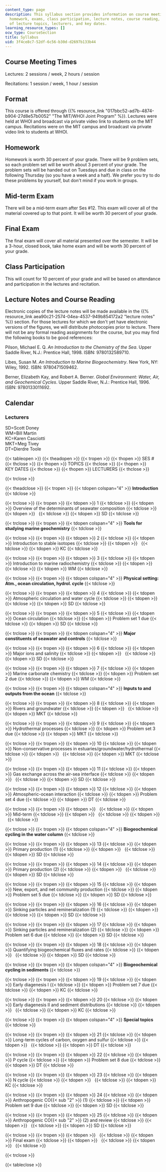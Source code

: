 ```yaml
---
content_type: page
description: This syllabus section provides information on course meeting times, format,
  homework, exams, class participation, lecture notes, course reading, and the schedule
  of lecture topics, lecturers, and key dates.
learning_resource_types: []
ocw_type: CourseSection
title: Syllabus
uid: 3f4ce8c7-52df-6c56-b30d-d2697b133b44
---
```


Course Meeting Times
--------------------

Lectures: 2 sessions / week, 2 hours / session

Recitations: 1 session / week, 1 hour / session

Format
------

This course is offered through {{% resource_link "017bbc52-ad7b-4874-b904-27d8e57b0052" "The MIT/WHOI Joint Program" %}}. Lectures were held at WHOI and broadcast via private video link to students on the MIT campus. Recitations were on the MIT campus and broadcast via private video link to students at WHOI.

Homework
--------

Homework is worth 30 percent of your grade. There will be 9 problem sets, so each problem set will be worth about 3 percent of your grade. The problem sets will be handed out on Tuesdays and due in class on the following Thursday (so you have a week and a half). We prefer you try to do these problems by yourself, but don't mind if you work in groups.

Mid-term Exam
-------------

There will be a mid-term exam after Ses #12. This exam will cover all of the material covered up to that point. It will be worth 30 percent of your grade.

Final Exam
----------

The final exam will cover all material presented over the semester. It will be a 3-hour, closed book, take home exam and will be worth 30 percent of your grade.

Class Participation
-------------------

This will count for 10 percent of your grade and will be based on attendance and participation in the lectures and recitation.

Lecture Notes and Course Reading
--------------------------------

Electronic copies of the lecture notes will be made available in the {{% resource_link aea90c21-2574-04ea-4537-949b854172a2 "lecture notes" %}} section. For those lectures for which we don't yet have electronic versions of the figures, we will distribute photocopies prior to lecture. There will not be any formal reading assignments for the course, but you may find the following books to be good references:

Pilson, Michael E. Q. _An Introduction to the Chemistry of the Sea_. Upper Saddle River, N.J.: Prentice Hall, 1998. ISBN: 9780132589710.

Libes, Susan M. _An Introduction to Marine Biogeochemistry_. New York, NY: Wiley, 1992. ISBN: 9780471509462.

Berner, Elizabeth Kay, and Robert A. Berner. _Global Environment: Water, Air, and Geochemical Cycles_. Upper Saddle River, N.J.: Prentice Hall, 1996. ISBN: 9780133011692.

Calendar
--------

### Lecturers

SD=Scott Doney  
WM=Bill Martin  
KC=Karen Casciotti  
MKT=Meg Tivey  
DT=Dierdre Toole

{{< tableopen >}}
{{< theadopen >}}
{{< tropen >}}
{{< thopen >}}
SES #
{{< thclose >}}
{{< thopen >}}
TOPICS
{{< thclose >}}
{{< thopen >}}
KEY DATES
{{< thclose >}}
{{< thopen >}}
LECTURERS
{{< thclose >}}

{{< trclose >}}

{{< theadclose >}}
{{< tropen >}}
{{< tdopen colspan="4" >}}
**Introduction**
{{< tdclose >}}

{{< trclose >}}
{{< tropen >}}
{{< tdopen >}}
1
{{< tdclose >}}
{{< tdopen >}}
Overview of the determinants of seawater composition
{{< tdclose >}}
{{< tdopen >}}
 
{{< tdclose >}}
{{< tdopen >}}
SD
{{< tdclose >}}

{{< trclose >}}
{{< tropen >}}
{{< tdopen colspan="4" >}}
**Tools for studying marine geochemistry**
{{< tdclose >}}

{{< trclose >}}
{{< tropen >}}
{{< tdopen >}}
2
{{< tdclose >}}
{{< tdopen >}}
Introduction to stable isotopes
{{< tdclose >}}
{{< tdopen >}}
 
{{< tdclose >}}
{{< tdopen >}}
KC
{{< tdclose >}}

{{< trclose >}}
{{< tropen >}}
{{< tdopen >}}
3
{{< tdclose >}}
{{< tdopen >}}
Introduction to marine radiochemistry
{{< tdclose >}}
{{< tdopen >}}
 
{{< tdclose >}}
{{< tdopen >}}
WM
{{< tdclose >}}

{{< trclose >}}
{{< tropen >}}
{{< tdopen colspan="4" >}}
**Physical setting: Atm., ocean circulation, hydrol. cycle**
{{< tdclose >}}

{{< trclose >}}
{{< tropen >}}
{{< tdopen >}}
4
{{< tdclose >}}
{{< tdopen >}}
Atmospheric circulation and water cycle
{{< tdclose >}}
{{< tdopen >}}
 
{{< tdclose >}}
{{< tdopen >}}
SD
{{< tdclose >}}

{{< trclose >}}
{{< tropen >}}
{{< tdopen >}}
5
{{< tdclose >}}
{{< tdopen >}}
Ocean circulation
{{< tdclose >}}
{{< tdopen >}}
Problem set 1 due
{{< tdclose >}}
{{< tdopen >}}
SD
{{< tdclose >}}

{{< trclose >}}
{{< tropen >}}
{{< tdopen colspan="4" >}}
**Major constituents of seawater and controls**
{{< tdclose >}}

{{< trclose >}}
{{< tropen >}}
{{< tdopen >}}
6
{{< tdclose >}}
{{< tdopen >}}
Major ions and salinity
{{< tdclose >}}
{{< tdopen >}}
 
{{< tdclose >}}
{{< tdopen >}}
SD
{{< tdclose >}}

{{< trclose >}}
{{< tropen >}}
{{< tdopen >}}
7
{{< tdclose >}}
{{< tdopen >}}
Marine carbonate chemistry
{{< tdclose >}}
{{< tdopen >}}
Problem set 2 due
{{< tdclose >}}
{{< tdopen >}}
WM
{{< tdclose >}}

{{< trclose >}}
{{< tropen >}}
{{< tdopen colspan="4" >}}
**Inputs to and outputs from the ocean**
{{< tdclose >}}

{{< trclose >}}
{{< tropen >}}
{{< tdopen >}}
8
{{< tdclose >}}
{{< tdopen >}}
Rivers and groundwater
{{< tdclose >}}
{{< tdopen >}}
 
{{< tdclose >}}
{{< tdopen >}}
MKT
{{< tdclose >}}

{{< trclose >}}
{{< tropen >}}
{{< tdopen >}}
9
{{< tdclose >}}
{{< tdopen >}}
Hydrothermal processes
{{< tdclose >}}
{{< tdopen >}}
Problem set 3 due
{{< tdclose >}}
{{< tdopen >}}
MKT
{{< tdclose >}}

{{< trclose >}}
{{< tropen >}}
{{< tdopen >}}
10
{{< tdclose >}}
{{< tdopen >}}
Non-conservative processes in estuaries/groundwater/hydrothermal
{{< tdclose >}}
{{< tdopen >}}
 
{{< tdclose >}}
{{< tdopen >}}
MKT
{{< tdclose >}}

{{< trclose >}}
{{< tropen >}}
{{< tdopen >}}
11
{{< tdclose >}}
{{< tdopen >}}
Gas exchange across the air-sea interface
{{< tdclose >}}
{{< tdopen >}}
 
{{< tdclose >}}
{{< tdopen >}}
SD
{{< tdclose >}}

{{< trclose >}}
{{< tropen >}}
{{< tdopen >}}
12
{{< tdclose >}}
{{< tdopen >}}
Atmospheric-ocean interaction
{{< tdclose >}}
{{< tdopen >}}
Problem set 4 due
{{< tdclose >}}
{{< tdopen >}}
DT
{{< tdclose >}}

{{< trclose >}}
{{< tropen >}}
{{< tdopen >}}
 
{{< tdclose >}}
{{< tdopen >}}
Mid-term
{{< tdclose >}}
{{< tdopen >}}
 
{{< tdclose >}}
{{< tdopen >}}
 
{{< tdclose >}}

{{< trclose >}}
{{< tropen >}}
{{< tdopen colspan="4" >}}
**Biogeochemical cycling in the water column**
{{< tdclose >}}

{{< trclose >}}
{{< tropen >}}
{{< tdopen >}}
13
{{< tdclose >}}
{{< tdopen >}}
Primary production (1)
{{< tdclose >}}
{{< tdopen >}}
 
{{< tdclose >}}
{{< tdopen >}}
SD
{{< tdclose >}}

{{< trclose >}}
{{< tropen >}}
{{< tdopen >}}
14
{{< tdclose >}}
{{< tdopen >}}
Primary production (2)
{{< tdclose >}}
{{< tdopen >}}
 
{{< tdclose >}}
{{< tdopen >}}
SD
{{< tdclose >}}

{{< trclose >}}
{{< tropen >}}
{{< tdopen >}}
15
{{< tdclose >}}
{{< tdopen >}}
New, export, and net community production
{{< tdclose >}}
{{< tdopen >}}
Problem set 5 due
{{< tdclose >}}
{{< tdopen >}}
SD
{{< tdclose >}}

{{< trclose >}}
{{< tropen >}}
{{< tdopen >}}
16
{{< tdclose >}}
{{< tdopen >}}
Sinking particles and remineralization (1)
{{< tdclose >}}
{{< tdopen >}}
 
{{< tdclose >}}
{{< tdopen >}}
SD
{{< tdclose >}}

{{< trclose >}}
{{< tropen >}}
{{< tdopen >}}
17
{{< tdclose >}}
{{< tdopen >}}
Sinking particles and remineralization (2)
{{< tdclose >}}
{{< tdopen >}}
Problem set 6 due
{{< tdclose >}}
{{< tdopen >}}
SD
{{< tdclose >}}

{{< trclose >}}
{{< tropen >}}
{{< tdopen >}}
18
{{< tdclose >}}
{{< tdopen >}}
Quantifying biogeochemical fluxes and rates
{{< tdclose >}}
{{< tdopen >}}
 
{{< tdclose >}}
{{< tdopen >}}
SD
{{< tdclose >}}

{{< trclose >}}
{{< tropen >}}
{{< tdopen colspan="4" >}}
**Biogeochemical cycling in sediments**
{{< tdclose >}}

{{< trclose >}}
{{< tropen >}}
{{< tdopen >}}
19
{{< tdclose >}}
{{< tdopen >}}
Early diagenesis I
{{< tdclose >}}
{{< tdopen >}}
Problem set 7 due
{{< tdclose >}}
{{< tdopen >}}
KC
{{< tdclose >}}

{{< trclose >}}
{{< tropen >}}
{{< tdopen >}}
20
{{< tdclose >}}
{{< tdopen >}}
Early diagenesis II and sediment distributions
{{< tdclose >}}
{{< tdopen >}}
 
{{< tdclose >}}
{{< tdopen >}}
KC
{{< tdclose >}}

{{< trclose >}}
{{< tropen >}}
{{< tdopen colspan="4" >}}
**Special topics**
{{< tdclose >}}

{{< trclose >}}
{{< tropen >}}
{{< tdopen >}}
21
{{< tdclose >}}
{{< tdopen >}}
Long-term cycles of carbon, oxygen and sulfur
{{< tdclose >}}
{{< tdopen >}}
 
{{< tdclose >}}
{{< tdopen >}}
DT
{{< tdclose >}}

{{< trclose >}}
{{< tropen >}}
{{< tdopen >}}
22
{{< tdclose >}}
{{< tdopen >}}
P cycle
{{< tdclose >}}
{{< tdopen >}}
Problem set 8 due
{{< tdclose >}}
{{< tdopen >}}
DT
{{< tdclose >}}

{{< trclose >}}
{{< tropen >}}
{{< tdopen >}}
23
{{< tdclose >}}
{{< tdopen >}}
N cycle
{{< tdclose >}}
{{< tdopen >}}
 
{{< tdclose >}}
{{< tdopen >}}
KC
{{< tdclose >}}

{{< trclose >}}
{{< tropen >}}
{{< tdopen >}}
24
{{< tdclose >}}
{{< tdopen >}}
Anthropogenic CO{{< sub "2" >}} (1)
{{< tdclose >}}
{{< tdopen >}}
Problem set 9 due
{{< tdclose >}}
{{< tdopen >}}
SD
{{< tdclose >}}

{{< trclose >}}
{{< tropen >}}
{{< tdopen >}}
25
{{< tdclose >}}
{{< tdopen >}}
Anthropogenic CO{{< sub "2" >}} (2) and review
{{< tdclose >}}
{{< tdopen >}}
 
{{< tdclose >}}
{{< tdopen >}}
SD
{{< tdclose >}}

{{< trclose >}}
{{< tropen >}}
{{< tdopen >}}
 
{{< tdclose >}}
{{< tdopen >}}
Final exam
{{< tdclose >}}
{{< tdopen >}}
 
{{< tdclose >}}
{{< tdopen >}}
 
{{< tdclose >}}

{{< trclose >}}

{{< tableclose >}}
